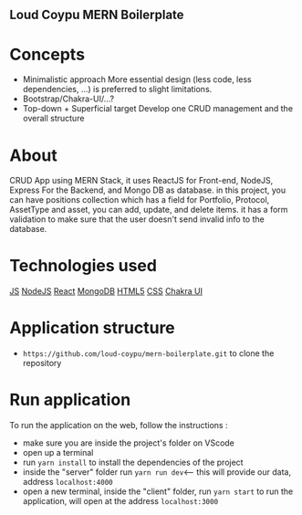 
## Loud Coypu MERN Boilerplate

# Concepts

* Minimalistic approach
	More essential design (less code, less dependencies, ...) is preferred to slight limitations.
* Bootstrap/Chakra-UI/...?
* Top-down + Superficial target
	Develop one CRUD management and the overall structure

# About
CRUD App using MERN Stack, it uses ReactJS for Front-end, NodeJS, Express For the Backend, and Mongo DB as database. in this project, you can have positions collection which has a field for Portfolio, Protocol, AssetType and asset, you can add, update, and delete items. it has a form validation to make sure that the user doesn't send invalid info to the database.


# Technologies used
[JS](https://github.com/devicons/devicon/blob/master/icons/javascript/javascript-original.svg)
[NodeJS](https://github.com/devicons/devicon/blob/master/icons/nodejs/nodejs-original.svg)
[React](https://github.com/devicons/devicon/blob/master/icons/react/react-original-wordmark.svg)
[MongoDB](https://github.com/devicons/devicon/blob/master/icons/mongodb/mongodb-original-wordmark.svg)
[HTML5](https://github.com/devicons/devicon/blob/master/icons/html5/html5-plain-wordmark.svg)
[CSS](https://github.com/devicons/devicon/blob/master/icons/css3/css3-plain-wordmark.svg)
[Chakra UI](https://chakra-ui.com/public/logo.svg)


# Application structure
- `https://github.com/loud-coypu/mern-boilerplate.git` to clone the repository

# Run application
To run the application on the web, follow the instructions :
- make sure you are inside the project's folder on VScode
- open up a terminal
- run `yarn install` to install the dependencies of the project
- inside the "server" folder run `yarn run dev`<-- this will provide our data,  address `localhost:4000` 
- open a new terminal, inside the "client" folder, run `yarn start` to run the application, will open at the address `localhost:3000`